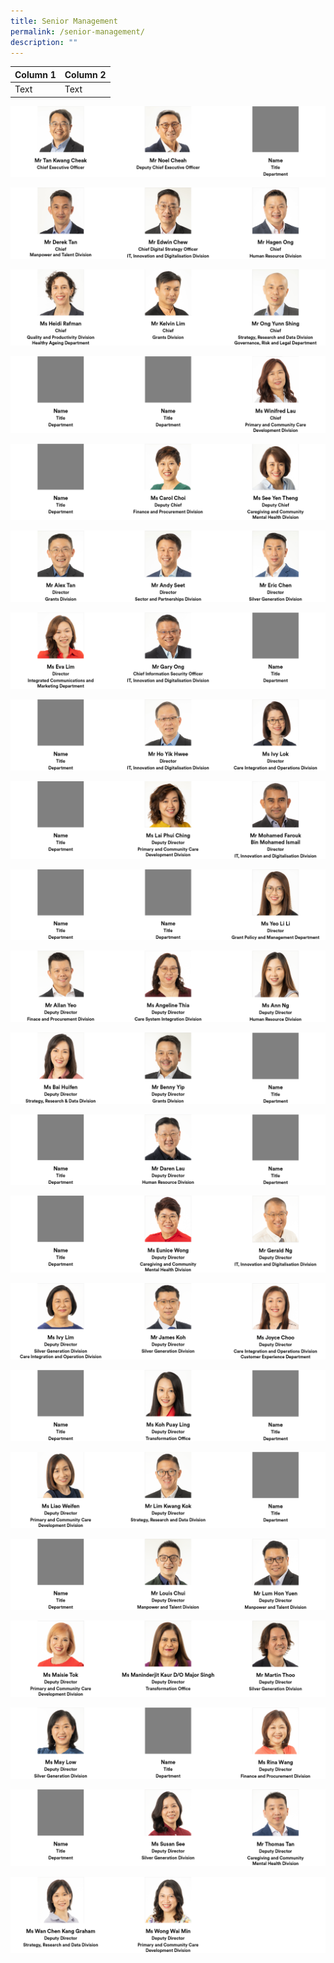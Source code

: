 ```yaml
---
title: Senior Management
permalink: /senior-management/
description: ""
---
```

| Column 1 | Column 2 |
| -------- | -------- |
| Text     | Text     |

![](/images/1-3%20image.png)

![](/images/4-6%20image.png)

![](/images/7-9%20image.png)

![](/images/10-12%20image.png)

![](/images/13-15%20image.png)

![](/images/16-18%20image.png)

![](/images/19-21%20image.png)

![](/images/22-24%20image.png)

![](/images/25-27%20image.png)

![](/images/28-30%20image.png)

![](/images/31-33%20image.png)

![](/images/34-36%20image.png)

![](/images/37-39%20image.png)

![](/images/40-42%20image.png)

![](/images/43-45%20image.png)

![](/images/46-48%20image.png)

![](/images/49-51%20image.png)

![](/images/52-54%20image.png)

![](/images/55-57%20image.png)

![](/images/58-60%20image.png)

![](/images/61-63%20image.png)

![](/images/64%20image.png)